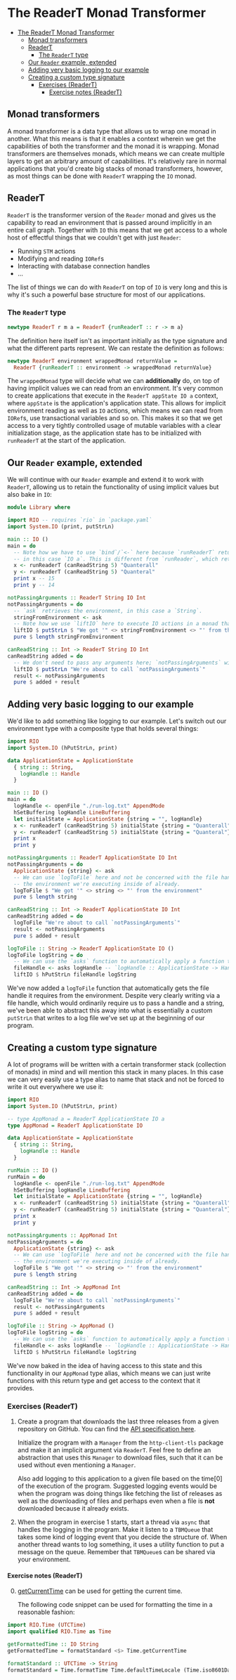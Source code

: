 # The ReaderT Monad Transformer

- [The ReaderT Monad Transformer](#the-readert-monad-transformer)
  - [Monad transformers](#monad-transformers)
  - [ReaderT](#readert)
    - [The `ReaderT` type](#the-readert-type)
  - [Our `Reader` example, extended](#our-reader-example-extended)
  - [Adding very basic logging to our example](#adding-very-basic-logging-to-our-example)
  - [Creating a custom type signature](#creating-a-custom-type-signature)
    - [Exercises (ReaderT)](#exercises-readert)
      - [Exercise notes (ReaderT)](#exercise-notes-readert)

## Monad transformers

A monad transformer is a data type that allows us to wrap one monad in another. What this means is
that it enables a context wherein we get the capabilities of both the transformer and the monad it
is wrapping. Monad transformers are themselves monads, which means we can create multiple layers to
get an arbitrary amount of capabilities. It's relatively rare in normal applications that you'd
create big stacks of monad transformers, however, as most things can be done with `ReaderT` wrapping
the `IO` monad.

## ReaderT

`ReaderT` is the transformer version of the `Reader` monad and gives us the capability to read an
environment that is passed around implicitly in an entire call graph. Together with `IO` this means
that we get access to a whole host of effectful things that we couldn't get with just `Reader`:

- Running `STM` actions
- Modifying and reading `IORef`s
- Interacting with database connection handles
- ...

The list of things we can do with `ReaderT` on top of `IO` is very long and this is why it's such a
powerful base structure for most of our applications.

### The `ReaderT` type

```haskell
newtype ReaderT r m a = ReaderT {runReaderT :: r -> m a}
```

The definition here itself isn't as important initially as the type signature and what the different
parts represent. We can restate the definition as follows:

```haskell
newtype ReaderT environment wrappedMonad returnValue =
  ReaderT {runReaderT :: environment -> wrappedMonad returnValue}
```

The `wrappedMonad` type will decide what we can **additionally** do, on top of having implicit
values we can read from an environment. It's very common to create applications that execute in the
`ReaderT appState IO a` context, where `appState` is the application's application state. This
allows for implicit environment reading as well as `IO` actions, which means we can read from
`IORef`s, use transactional variables and so on. This makes it so that we get access to a very
tightly controlled usage of mutable variables with a clear initialization stage, as the application
state has to be initialized with `runReaderT` at the start of the application.

## Our `Reader` example, extended

We will continue with our `Reader` example and extend it to work with `ReaderT`, allowing us to
retain the functionality of using implicit values but also bake in `IO`:

```haskell
module Library where

import RIO -- requires `rio` in `package.yaml`
import System.IO (print, putStrLn)

main :: IO ()
main = do
  -- Note how we have to use `bind`/`<-` here because `runReaderT` returns a value of type `m a`,
  -- in this case `IO a`. This is different from `runReader`, which returns just `a`.
  x <- runReaderT (canReadString 5) "Quanterall"
  y <- runReaderT (canReadString 5) "Quanteral"
  print x -- 15
  print y -- 14

notPassingArguments :: ReaderT String IO Int
notPassingArguments = do
  -- `ask` retrieves the environment, in this case a `String`.
  stringFromEnvironment <- ask
  -- Note how we use `liftIO` here to execute IO actions in a monad that contains `IO`.
  liftIO $ putStrLn $ "We got '" <> stringFromEnvironment <> "' from the environment"
  pure $ length stringFromEnvironment

canReadString :: Int -> ReaderT String IO Int
canReadString added = do
  -- We don't need to pass any arguments here; `notPassingArguments` will read the environment.
  liftIO $ putStrLn "We're about to call `notPassingArguments`"
  result <- notPassingArguments
  pure $ added + result
```

## Adding very basic logging to our example

We'd like to add something like logging to our example. Let's switch out our environment type with
a composite type that holds several things:

```haskell
import RIO
import System.IO (hPutStrLn, print)

data ApplicationState = ApplicationState
  { string :: String,
    logHandle :: Handle
  }

main :: IO ()
main = do
  logHandle <- openFile "./run-log.txt" AppendMode
  hSetBuffering logHandle LineBuffering
  let initialState = ApplicationState {string = "", logHandle}
  x <- runReaderT (canReadString 5) initialState {string = "Quanterall"}
  y <- runReaderT (canReadString 5) initialState {string = "Quanteral"}
  print x
  print y

notPassingArguments :: ReaderT ApplicationState IO Int
notPassingArguments = do
  ApplicationState {string} <- ask
  -- We can use `logToFile` here and not be concerned with the file handle because we know it's in
  -- the environment we're executing inside of already.
  logToFile $ "We got '" <> string <> "' from the environment"
  pure $ length string

canReadString :: Int -> ReaderT ApplicationState IO Int
canReadString added = do
  logToFile "We're about to call `notPassingArguments`"
  result <- notPassingArguments
  pure $ added + result

logToFile :: String -> ReaderT ApplicationState IO ()
logToFile logString = do
  -- We can use the `asks` function to automatically apply a function to the environment
  fileHandle <- asks logHandle -- `logHandle :: ApplicationState -> Handle`
  liftIO $ hPutStrLn fileHandle logString
```

We've now added a `logToFile` function that automatically gets the file handle it requires from the
environment. Despite very clearly writing via a file handle, which would ordinarily require us to
pass a handle and a string, we've been able to abstract this away into what is essentially a custom
`putStrLn` that writes to a log file we've set up at the beginning of our program.

## Creating a custom type signature

A lot of programs will be written with a certain transformer stack (collection of monads) in mind
and will mention this stack in many places. In this case we can very easily use a type alias to name
that stack and not be forced to write it out everywhere we use it:

```haskell
import RIO
import System.IO (hPutStrLn, print)

-- type AppMonad a = ReaderT ApplicationState IO a
type AppMonad = ReaderT ApplicationState IO

data ApplicationState = ApplicationState
  { string :: String,
    logHandle :: Handle
  }

runMain :: IO ()
runMain = do
  logHandle <- openFile "./run-log.txt" AppendMode
  hSetBuffering logHandle LineBuffering
  let initialState = ApplicationState {string = "", logHandle}
  x <- runReaderT (canReadString 5) initialState {string = "Quanterall"}
  y <- runReaderT (canReadString 5) initialState {string = "Quanteral"}
  print x
  print y

notPassingArguments :: AppMonad Int
notPassingArguments = do
  ApplicationState {string} <- ask
  -- We can use `logToFile` here and not be concerned with the file handle because we know it's in
  -- the environment we're executing inside of already.
  logToFile $ "We got '" <> string <> "' from the environment"
  pure $ length string

canReadString :: Int -> AppMonad Int
canReadString added = do
  logToFile "We're about to call `notPassingArguments`"
  result <- notPassingArguments
  pure $ added + result

logToFile :: String -> AppMonad ()
logToFile logString = do
  -- We can use the `asks` function to automatically apply a function to the environment
  fileHandle <- asks logHandle -- `logHandle :: ApplicationState -> Handle`
  liftIO $ hPutStrLn fileHandle logString
```

We've now baked in the idea of having access to this state and this functionality in our `AppMonad`
type alias, which means we can just write functions with this return type and get access to the
context that it provides.

### Exercises (ReaderT)

1. Create a program that downloads the last three releases from a given repository on GitHub. You
   can find the [API specification here](https://docs.github.com/en/rest/reference/repos#releases).

   Initialize the program with a `Manager` from the `http-client-tls` package and make it an
   implicit argument via `ReaderT`. Feel free to define an abstraction that uses this `Manager` to
   download files, such that it can be used without even mentioning a `Manager`.

   Also add logging to this application to a given file based on the time[0] of the execution of the
   program. Suggested logging events would be when the program was doing things like fetching the
   list of releases as well as the downloading of files and perhaps even when a file is **not**
   downloaded because it already exists.

2. When the program in exercise 1 starts, start a thread via `async` that handles the logging in the
   program. Make it listen to a `TBMQueue` that takes some kind of logging event that you decide the
   structure of. When another thread wants to log something, it uses a utility function to put a
   message on the queue. Remember that `TBMQueue`s can be shared via your environment.

#### Exercise notes (ReaderT)

0. [getCurrentTime](https://hackage.haskell.org/package/rio-0.1.21.0/docs/RIO-Time.html#v:getCurrentTime)
   can be used for getting the current time.

   The following code snippet can be used for formatting the time in a reasonable fashion:

```haskell
import RIO.Time (UTCTime)
import qualified RIO.Time as Time

getFormattedTime :: IO String
getFormattedTime = formatStandard <$> Time.getCurrentTime

formatStandard :: UTCTime -> String
formatStandard = Time.formatTime Time.defaultTimeLocale (Time.iso8601DateFormat (Just "%H-%M-%S"))
```
